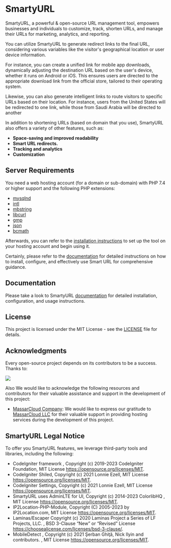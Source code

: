 # SmartyURL

SmartyURL, a powerful & open-source URL management tool, empowers businesses and individuals to customize, track, shorten URLs, and manage their URLs for marketing, analytics, and reporting.

You can utilize SmartyURL to generate redirect links to the final URL, considering various variables like the visitor's geographical location or user device information.

For instance, you can create a unified link for mobile app downloads, dynamically adjusting the destination URL based on the user's device, whether it runs on Android or iOS. This ensures users are directed to the appropriate download link from the official store, tailored to their operating system.

Likewise, you can also generate intelligent links to route visitors to specific URLs based on their location. For instance, users from the United States will be redirected to one link, while those from Saudi Arabia will be directed to another


In addition to shortening URLs (based on domain that you use), SmartyURL also offers a variety of other features, such as:

* **Space-saving and improved readability**
* **Smart URL redirects.**
* **Tracking and analytics**
* **Customization**

## Server Requirements

You need a web hosting account (for a domain or sub-domain) with PHP 7.4 or higher support and the following PHP extensions:

- [mysqlnd](http://php.net/manual/en/mysqlnd.install.php)
- [intl](http://php.net/manual/en/intl.requirements.php)
- [mbstring](http://php.net/manual/en/mbstring.installation.php)
- [libcurl](https://www.php.net/manual/en/curl.setup.php)
- [gmp](https://www.php.net/manual/en/gmp.installation.php)
- [json](https://www.php.net/manual/en/json.installation.php)
- [bcmath](https://www.php.net/manual/en/bc.setup.php)

Afterwards, you can refer to the [installation instructions](_docs/installation.md) to set up the tool on your hosting account and begin using it.

Certainly, please refer to the [documentation](_docs/index.md) for detailed instructions on how to install, configure, and effectively use Smart URL for comprehensive guidance.

## Documentation

Please take a look to SmartyURL [documentation](_docs/index.md) for detailed installation, configuration, and usage instructions.


## License
This project is licensed under the MIT License - see the [LICENSE](LICENSE) file for details.

## Acknowledgments

Every open-source project depends on its contributors to be a success. Thanks to:

<a href="https://github.com/extendy/smartyurl/graphs/contributors">
<img src="https://contrib.rocks/image?repo=extendy/smartyurl" />
</a>

Also We would like to acknowledge the following resources and contributors for their valuable assistance and support in the development of this project:

- [MassarCloud Company](https://massarcloud.sa): We would like to express our gratitude to [MassarCloud LLC](https://massarcloud.sa) for their valuable support in providing hosting services during the development of this project.

## SmartyURL Legal Notice

To offer you SmartyURL features, we leverage third-party tools and libraries, including the following:

* CodeIgniter framework ,  Copyright (c) 2019-2023 CodeIgniter Foundation, MIT License <https://opensource.org/licenses/MIT>.
* CodeIgniter Shiled, Copyright (c) 2021 Lonnie Ezell, MIT License <https://opensource.org/licenses/MIT>.
* CodeIgniter Settings, Copyright (c) 2021 Lonnie Ezell, MIT License <https://opensource.org/licenses/MIT>.
* SmartyURL uses AdminLTE for UI, Copyright (c) 2014-2023 ColorlibHQ , MIT License <https://opensource.org/licenses/MIT>.
* IP2Location-PHP-Module, Copyright (C) 2005-2023 by IP2Location.com, MIT License <https://opensource.org/licenses/MIT>.
* Laminas/Escaper Copyright (c) 2020 Laminas Project a Series of LF Projects, LLC. , BSD 3-Clause “New” or “Revised” License <https://choosealicense.com/licenses/bsd-3-clause/>.
* MobileDetect , Copyright (c) 2021 Şerban Ghiţă, Nick Ilyin and contributors. , MIT License <https://opensource.org/licenses/MIT>.
